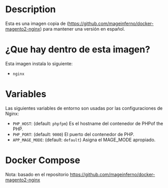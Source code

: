
# Description

Esta es una imagen copia de (https://github.com/mageinferno/docker-magento2-nginx) para mantener una versión en español.
# ¿Que hay dentro de esta imagen?

Esta imagen instala lo siguiente:

- `nginx`

# Variables

Las siguientes variables de entorno son usadas por las configuraciones de Nginx:

- `PHP_HOST`: (default: `phpfpm`) Es el hostname del contenedor de PHPof the PHP.
- `PHP_PORT`: (default: `9000`) El puerto del contenedor de PHP.
- `APP_MAGE_MODE`: (default: `default`) Asigna el MAGE_MODE apropiado.

# Docker Compose

Nota: basado en el repositorio https://github.com/mageinferno/docker-magento2-nginx